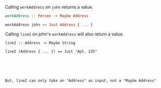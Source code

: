 
Calling `workAddress` on `john` returns a value.

```haskell
workAddress :: Person -> Maybe Address

workAddress john == Just Address { ... }
```

<div class="fragment">
    <p>Calling <code>line2</code> on john&#39;s <code>workAddress</code> will also return a value.</p>

<pre><code class="haskell">line2 :: Address -> Maybe String

line2 (Address { ... }) == Just "Apt. 235"
</div>

<div class="fragment">
    <p>But, line2 can only take an "Address" as input, not a "Maybe Address"</p>
</div>
